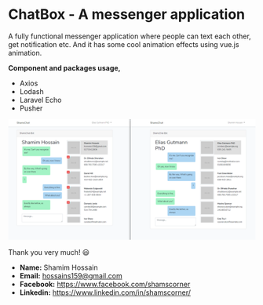 # ChatBox - A messenger application
A fully functional messenger application where people can text each other, get notification etc. And it has some cool animation effects using vue.js animation.

**Component and packages usage,**
* Axios
* Lodash
* Laravel Echo
* Pusher

![Chat Interface](/public/sample/chatbox.png)

Thank you very much! :smiley:
* **Name:** Shamim Hossain
* **Email:** hossains159@gmail.com
* **Facebook:** https://www.facebook.com/shamscorner
* **Linkedin:** https://www.linkedin.com/in/shamscorner/
